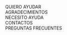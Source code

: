 <div class="container">

  <div class="row">
    <div class="four column">QUIERO AYUDAR</div>
    <div class="eight columns">AGRADECIMIENTOS</div>
  </div>
  <div class="row">
    <div class="four column">NECESITO AYUDA</div>
    <div class="eight columns">CONTACTOS</div>
  </div>
   <div class="row">
    <div class="four column">PREGUNTAS FRECUENTES</div>
    <div class="eight columns"></div>
  </div>
   <div class="row">
    <div class="ten column"></div>
    <div class="two columns">
        <i class="fa fa-slack" style="font-size:32px;color:white;"></i>
        <i class="fa fa-twitter" style="font-size:32px;color:white;"></i>
        <i class="fa fa-github" style="font-size:32px;color:white;"></i>
    </div>
  </div>

</div>